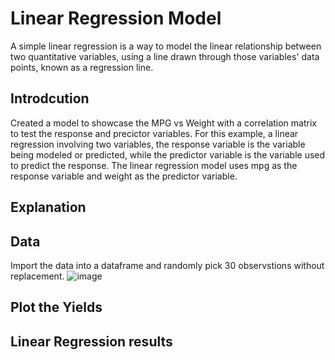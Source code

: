 # Linear Regression Model
A simple linear regression is a way to model the linear relationship between two quantitative variables, using a line drawn through those variables' data points, known as a regression line.

## Introdcution
Created a model to showcase the MPG vs Weight with a correlation matrix to test the response and precictor variables. For this example, 
a linear regression involving two variables, the response variable is the variable being modeled or predicted, while the predictor variable is 
the variable used to predict the response. The linear regression model uses mpg as the response variable and weight as the predictor variable.

## Explanation

## Data 
Import the data into a dataframe and randomly pick 30 observstions without replacement.
![image](https://user-images.githubusercontent.com/75659218/195454978-1f575a11-9fd5-4827-9b66-d379474b5820.png)
##
##
## Plot the Yields

##
## Linear Regression results

